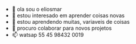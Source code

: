 - 👋 ola sou o eliosmar
- 👀  estou interesado em aprender coisas novas
- 🌱 estou aprendendo muitas, variaveis de coisas
- 💞️ procuro colaborar para novos projetos
- 📫 watsap 55 45 98432  0019

<!---
eliosmar2006/eliosmar2006 is a ✨ special ✨ repository because its `README.md` (this file) appears on your GitHub profile.
You can click the Preview link to take a look at your changes.
--->

